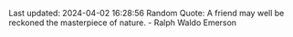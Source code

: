 Last updated: 2024-04-02 16:28:56
Random Quote: A friend may well be reckoned the masterpiece of nature. - Ralph Waldo Emerson